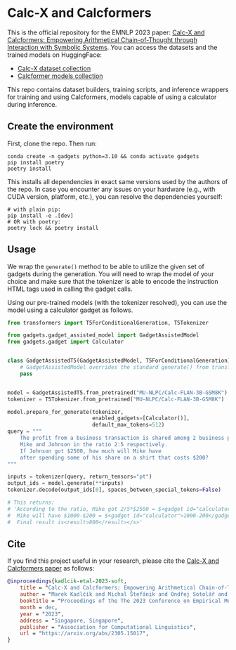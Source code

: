 # Calc-X and Calcformers

This is the official repository for the EMNLP 2023 paper: [Calc-X and Calcformers: Empowering Arithmetical Chain-of-Thought through Interaction with Symbolic Systems](https://arxiv.org/abs/2305.15017).
You can access the datasets and the trained models on HuggingFace:

- [Calc-X dataset collection](https://huggingface.co/collections/MU-NLPC/calc-x-652fee9a6b838fd820055483)
- [Calcformer models collection](https://huggingface.co/collections/MU-NLPC/calcformers-65367392badc497807b3caf5)

This repo contains dataset builders, training scripts, and inference wrappers for training and using Calcformers, models capable of using a calculator during inference.


## Create the environment

First, clone the repo. Then run:

```shell
conda create -n gadgets python=3.10 && conda activate gadgets
pip install poetry
poetry install 
```

This installs all dependencies in exact same versions used by the authors of the repo.
In case you encounter any issues on your hardware (e.g., with CUDA version, platform, etc.),
you can resolve the dependencies yourself:

```shell
# with plain pip:
pip install -e .[dev]
# OR with poetry:
poetry lock && poetry install
```


## Usage

We wrap the `generate()` method to be able to utilize the 
given set of gadgets during the generation. 
You will need to wrap the model of your choice and 
make sure that the tokenizer is able to encode the instruction
HTML tags used in calling the gadget calls.

Using our pre-trained models (with the tokenizer resolved),
you can use the model using a calculator gadget as follows.

```python
from transformers import T5ForConditionalGeneration, T5Tokenizer

from gadgets.gadget_assisted_model import GadgetAssistedModel
from gadgets.gadget import Calculator


class GadgetAssistedT5(GadgetAssistedModel, T5ForConditionalGeneration):
    # GadgetAssistedModel overrides the standard generate() from transformers
    pass


model = GadgetAssistedT5.from_pretrained("MU-NLPC/Calc-FLAN-3B-GSM8K")
tokenizer = T5Tokenizer.from_pretrained("MU-NLPC/Calc-FLAN-3B-GSM8K")

model.prepare_for_generate(tokenizer, 
                           enabled_gadgets=[Calculator()], 
                           default_max_tokens=512)
query = """
    The profit from a business transaction is shared among 2 business partners, 
    Mike and Johnson in the ratio 2:5 respectively. 
    If Johnson got $2500, how much will Mike have 
    after spending some of his share on a shirt that costs $200?
"""

inputs = tokenizer(query, return_tensors="pt")
output_ids = model.generate(**inputs)
tokenizer.decode(output_ids[0], spaces_between_special_tokens=False)

# This returns:
# 'According to the ratio, Mike got 2/5*$2500 = $<gadget id="calculator">2/5*2500</gadget><output>1_000</output> 1000 
#  Mike will have $1000-$200 = $<gadget id="calculator">1000-200</gadget><output>800</output> 800 after buying a shirt. 
#  Final result is<result>800</result></s>'
```


## Cite

If you find this project useful in your research, please cite the [Calc-X and Calcformers paper](https://arxiv.org/abs/2305.15017) as follows:

```bibtex
@inproceedings{kadlcik-etal-2023-soft,
    title = "Calc-X and Calcformers: Empowering Arithmetical Chain-of-Thought through Interaction with Symbolic Systems",
    author = "Marek Kadlčík and Michal Štefánik and Ondřej Sotolář and Vlastimil Martinek",
    booktitle = "Proceedings of the The 2023 Conference on Empirical Methods in Natural Language Processing: Main track",
    month = dec,
    year = "2023",
    address = "Singapore, Singapore",
    publisher = "Association for Computational Linguistics",
    url = "https://arxiv.org/abs/2305.15017",
}
```

